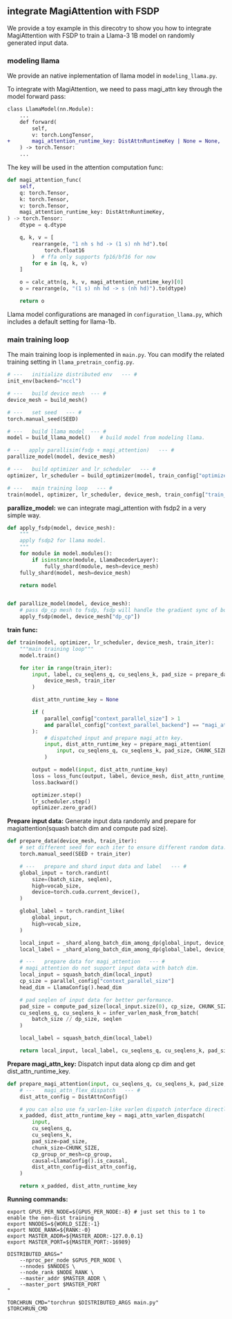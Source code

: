 ## integrate MagiAttention with FSDP

We provide a toy example in this direcotry to show you how to integrate MagiAttention with FSDP to train a Llama-3 1B model on randomly generated input data.

### modeling llama
We provide an native inplementation of llama model in `modeling_llama.py`.

To integrate with MagiAttention, we need to pass magi_attn key through the model forward pass:
```diff
class LlamaModel(nn.Module):
    ...
    def forward(
        self,
        v: torch.LongTensor,
+       magi_attention_runtime_key: DistAttnRuntimeKey | None = None,
    ) -> torch.Tensor:
    ...
```
The key will be used in the attention computation func:
```python
def magi_attention_func(
    self,
    q: torch.Tensor,
    k: torch.Tensor,
    v: torch.Tensor,
    magi_attention_runtime_key: DistAttnRuntimeKey,
) -> torch.Tensor:
    dtype = q.dtype

    q, k, v = [
        rearrange(e, "1 nh s hd -> (1 s) nh hd").to(
            torch.float16
        )  # ffa only supports fp16/bf16 for now
        for e in (q, k, v)
    ]

    o = calc_attn(q, k, v, magi_attention_runtime_key)[0]
    o = rearrange(o, "(1 s) nh hd -> s (nh hd)").to(dtype)

    return o
```

Llama model configurations are managed in `configuration_llama.py`, which includes a default setting for llama-1b.

### main training loop
The main training loop is inplemented in `main.py`. You can modify the related training setting in `llama_pretrain_config.py`.

```python
# ---   initialize distributed env   --- #
init_env(backend="nccl")

# ---   build device mesh  --- #
device_mesh = build_mesh()

# ---   set seed   --- #
torch.manual_seed(SEED)

# ---   build llama model  --- #
model = build_llama_model()   # build model from modeling llama.

# --   apply parallisim(fsdp + magi_attention)   --- #
parallize_model(model, device_mesh)

# ---   build optimizer and lr_scheduler   --- #
optimizer, lr_scheduler = build_optimizer(model, train_config["optimizer_config"])

# ---   main training loop   --- #
train(model, optimizer, lr_scheduler, device_mesh, train_config["train_iters"])
```


**parallize_model:** we can integrate magi_attention with fsdp2 in a very simple way.
```python
def apply_fsdp(model, device_mesh):
    """
    apply fsdp2 for llama model.
    """
    for module in model.modules():
        if isinstance(module, LlamaDecoderLayer):
            fully_shard(module, mesh=device_mesh)
    fully_shard(model, mesh=device_mesh)

    return model


def parallize_model(model, device_mesh):
    # pass dp_cp mesh to fsdp, fsdp will handle the gradient sync of both dp and cp.
    apply_fsdp(model, device_mesh["dp_cp"])
```


**train func:**
```python
def train(model, optimizer, lr_scheduler, device_mesh, train_iter):
    """main training loop"""
    model.train()

    for iter in range(train_iter):
        input, label, cu_seqlens_q, cu_seqlens_k, pad_size = prepare_data(
            device_mesh, train_iter
        )

        dist_attn_runtime_key = None

        if (
            parallel_config["context_parallel_size"] > 1
            and parallel_config["context_parallel_backend"] == "magi_attention"
        ):
            # dispatched input and prepare magi_attn key.
            input, dist_attn_runtime_key = prepare_magi_attention(
                input, cu_seqlens_q, cu_seqlens_k, pad_size, CHUNK_SIZE, device_mesh.get_group("cp")
            )

        output = model(input, dist_attn_runtime_key)
        loss = loss_func(output, label, device_mesh, dist_attn_runtime_key)
        loss.backward()

        optimizer.step()
        lr_scheduler.step()
        optimizer.zero_grad()
```

**Prepare input data:** Generate input data randomly and prepare for magiattention(squash batch dim and compute pad size).
```python
def prepare_data(device_mesh, train_iter):
    # set different seed for each iter to ensure different random data.
    torch.manual_seed(SEED + train_iter)

    # ---   prepare and shard input data and label   --- #
    global_input = torch.randint(
        size=(batch_size, seqlen),
        high=vocab_size,
        device=torch.cuda.current_device(),
    )

    global_label = torch.randint_like(
        global_input,
        high=vocab_size,
    )

    local_input = _shard_along_batch_dim_among_dp(global_input, device_mesh)
    local_label = _shard_along_batch_dim_among_dp(global_label, device_mesh)

    # ---   prepare data for magi_attention   --- #
    # magi_attention do not support input data with batch dim.
    local_input = squash_batch_dim(local_input)
    cp_size = parallel_config["context_parallel_size"]
    head_dim = LlamaConfig().head_dim

    # pad seqlen of input data for better performance.
    pad_size = compute_pad_size(local_input.size(0), cp_size, CHUNK_SIZE)
    cu_seqlens_q, cu_seqlens_k = infer_varlen_mask_from_batch(
        batch_size // dp_size, seqlen
    )

    local_label = squash_batch_dim(local_label)

    return local_input, local_label, cu_seqlens_q, cu_seqlens_k, pad_size
```

**Prepare magi_attn_key:** Dispatch input data along cp dim and get dist_attn_runtime_key.
```python
def prepare_magi_attention(input, cu_seqlens_q, cu_seqlens_k, pad_size, cp_group):
    # ---   magi_attn_flex_dispatch   --- #
    dist_attn_config = DistAttnConfig()

    # you can also use fa_varlen-like varlen dispatch interface directly
    x_padded, dist_attn_runtime_key = magi_attn_varlen_dispatch(
        input,
        cu_seqlens_q,
        cu_seqlens_k,
        pad_size=pad_size,
        chunk_size=CHUNK_SIZE,
        cp_group_or_mesh=cp_group,
        causal=LlamaConfig().is_causal,
        dist_attn_config=dist_attn_config,
    )

    return x_padded, dist_attn_runtime_key
```

**Running commands:**
```shell
export GPUS_PER_NODE=${GPUS_PER_NODE:-8} # just set this to 1 to enable the non-dist training
export NNODES=${WORLD_SIZE:-1}
export NODE_RANK=${RANK:-0}
export MASTER_ADDR=${MASTER_ADDR:-127.0.0.1}
export MASTER_PORT=${MASTER_PORT:-16989}

DISTRIBUTED_ARGS="
    --nproc_per_node $GPUS_PER_NODE \
    --nnodes $NNODES \
    --node_rank $NODE_RANK \
    --master_addr $MASTER_ADDR \
    --master_port $MASTER_PORT
"

TORCHRUN_CMD="torchrun $DISTRIBUTED_ARGS main.py"
$TORCHRUN_CMD
```
